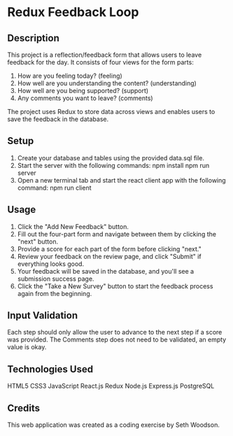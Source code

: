 # Redux Feedback Loop

## Description
This project is a reflection/feedback form that allows users to leave feedback for the day. It consists of four views for the form parts:

1. How are you feeling today? (feeling)
2. How well are you understanding the content? (understanding)
3. How well are you being supported? (support)
4. Any comments you want to leave? (comments)

The project uses Redux to store data across views and enables users to save the feedback in the database.

## Setup
1. Create your database and tables using the provided data.sql file.
2. Start the server with the following commands:
npm install
npm run server
3. Open a new terminal tab and start the react client app with the following command:
npm run client

## Usage
1. Click the "Add New Feedback" button.
2. Fill out the four-part form and navigate between them by clicking the "next" button.
3. Provide a score for each part of the form before clicking "next."
4. Review your feedback on the review page, and click "Submit" if everything looks good.
5. Your feedback will be saved in the database, and you'll see a submission success page.
6. Click the "Take a New Survey" button to start the feedback process again from the beginning.

## Input Validation
Each step should only allow the user to advance to the next step if a score was provided. The Comments step does not need to be validated, an empty value is okay.

## Technologies Used
HTML5
CSS3
JavaScript
React.js
Redux
Node.js
Express.js
PostgreSQL

## Credits
This web application was created as a coding exercise by Seth Woodson.